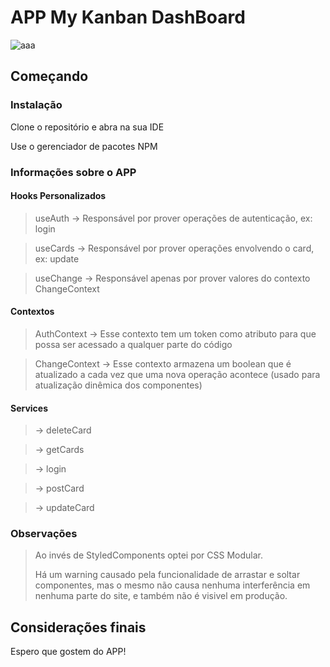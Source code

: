 
# APP My Kanban DashBoard

![aaa](https://user-images.githubusercontent.com/47366440/216109543-4e2ec78c-ff5a-452c-9b20-7cdcde49722f.gif)

## Começando

### Instalação
Clone o repositório e abra na sua IDE

Use o gerenciador de pacotes NPM

### Informações sobre o APP
#### Hooks Personalizados
> useAuth -> Responsável por prover operações de autenticação, ex: login

> useCards -> Responsável por prover operações envolvendo o card, ex: update

> useChange -> Responsável apenas por prover valores do contexto ChangeContext

#### Contextos
> AuthContext -> Esse contexto tem um token como atributo para que possa ser acessado a qualquer parte do código

> ChangeContext -> Esse contexto armazena um boolean que é atualizado a cada vez que uma nova operação acontece (usado para atualização dinêmica dos componentes)

#### Services
>  -> deleteCard

>  -> getCards

>  -> login

>  -> postCard

>  -> updateCard

### Observações
> Ao invés de StyledComponents optei por CSS Modular.
> 
> Há um warning causado pela funcionalidade de arrastar e soltar componentes, mas o mesmo não causa nenhuma interferência em nenhuma parte do site, e também não é visivel em produção.


## Considerações finais
Espero que gostem do APP!
